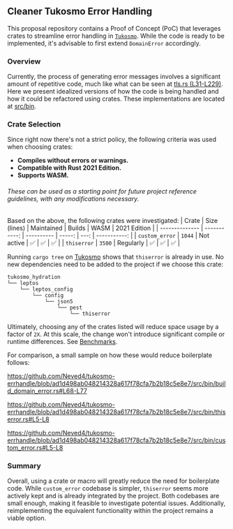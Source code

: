 ## Cleaner Tukosmo Error Handling

This proposal repository contains a Proof of Concept (PoC) that leverages crates to streamline error handling in [`Tukosmo`][1]. While the code is ready to be implemented, it's advisable to first extend `DomainError` accordingly.

### Overview

Currently, the process of generating error messages involves a significant amount of repetitive code, much like what can be seen at [tls.rs (L31-L229)](https://github.com/lajtomekadimon/tukosmo/blob/56465a8e6f8cb482b3ffc3b2cabe70e3c25ec3b9/server/src/core/shared/infrastructure/leptos_actix/service/tls.rs#L31-L229). Here we present idealized versions of how the code is being handled and how it could be refactored using crates. These implementations are located at [src/bin](src/bin).

### Crate Selection

Since right now there's not a strict policy, the following criteria was used when choosing crates:

- **Compiles without errors or warnings.**
- **Compatible with Rust 2021 Edition.**
- **Supports WASM.**

###### These can be used as a starting point for future project reference guidelines, with any modifications necessary.

Based on the above, the following crates were investigated:
| Crate          | Size (lines) | Maintained | Builds | WASM | 2021 Edition |
| -------------- | -----------: | ---------- | -----: | ---: | -----------: |
| `custom_error` |       `1044` | Not active |      ✅ |    ✅ |            ✅ |
| `thiserror`    |       `3500` | Regularly  |      ✅ |    ✅ |            ✅ |

Running `cargo tree` on [Tukosmo][1] shows that `thiserror` is already in use. No new dependencies need to be added to the project if we choose this crate:

```text
tukosmo_hydration
└── leptos
    └── leptos_config
        └── config
            └── json5
                └── pest
                    └── thiserror
```

Ultimately, choosing any of the crates listed will reduce space usage by a factor of `2X`. At this scale, the change won't introduce significant compile or runtime differences. See [Benchmarks](bench.md).

For comparison, a small sample on how these would reduce boilerplate follows:

https://github.com/Neved4/tukosmo-errhandle/blob/ad1d498ab048214328a617f78cfa7b2b18c5e8e7/src/bin/build_domain_error.rs#L68-L77

https://github.com/Neved4/tukosmo-errhandle/blob/ad1d498ab048214328a617f78cfa7b2b18c5e8e7/src/bin/thiserror.rs#L5-L8

https://github.com/Neved4/tukosmo-errhandle/blob/ad1d498ab048214328a617f78cfa7b2b18c5e8e7/src/bin/custom_error.rs#L5-L8

### Summary
Overall, using a crate or macro will greatly reduce the need for boilerplate code. While `custom_error` codebase is simpler, `thiserror` seems more actively kept and is already integrated by the project. Both codebases are small enough, making it feasible to investigate potential issues. Additionally, reimplementing the equivalent functionality within the project remains a viable option.

[1]: https://github.com/lajtomekadimon/tukosmo
